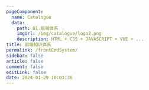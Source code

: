```yaml
---
pageComponent: 
  name: Catalogue
  data: 
    path: 01.前端体系
    imgUrl: /img/catalogue/logo2.png
    description: HTML + CSS + JAVASCRIPT + VUE + ...
title: 前端知识体系
permalink: /frontEndSystem/
sidebar: false
article: false
comment: false
editLink: false
date: 2024-01-29 10:03:36
---
```

